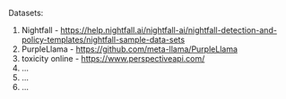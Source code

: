 Datasets:  
1. Nightfall - https://help.nightfall.ai/nightfall-ai/nightfall-detection-and-policy-templates/nightfall-sample-data-sets
2. PurpleLlama - https://github.com/meta-llama/PurpleLlama
3. toxicity online - https://www.perspectiveapi.com/
4. ...
5. ...
6. ...


